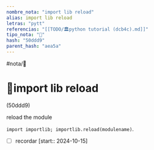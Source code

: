 ```yaml
---
nombre_nota: "import lib reload"
alias: import lib reload
letras: "pytt"
referencias: "[[TODO/🏛️python tutorial (dcb4c).md]]"
tipo_nota: "📑"
hash: "50ddd9"
parent_hash: "aea5a"
---
```


#nota/📑

# 📑import lib reload
<div class="hash">(50ddd9)</div>

reload the module 

`import importlib; importlib.reload(modulename)`.




- [ ] recordar  [start:: 2024-10-15]